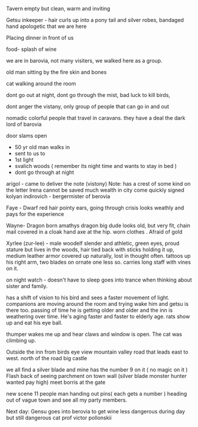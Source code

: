 Tavern empty but clean, warm and inviting 

Getsu inkeeper - hair curls up into a pony tail and silver robes, bandaged hand
apologetic that we are here

Placing dinner in front of us

food- splash of wine


we are in barovia, not many visiters, we walked here as a group.


old man sitting by the fire skin and bones 

cat walking around the room


dont go out at night, dont go through the mist, bad luck to kill birds,

dont anger the vistany, only group of people that can go in and out

nomadic colorful people that travel in caravans.  they have a deal the dark lord of barovia

door slams open
- 50 yr old man walks in 
- sent to us to 
- 1st light
- svalich woods ( remember its night time and wants to stay in bed )
- dont go through at night 


arigol - came to deliver the note (vistony)
Note:
has a crest of some kind on the letter
Irena cannot be saved
much wealth in city
come quickly 
signed kolyan indirovich - bergermister of berovia

Faye - Dwarf red hair pointy ears, going through crisis looks weathly and pays for the experience

Wayne- Dragon born amathys dragon big dude looks old, but very fit, chain mail covered in a cloak hand axe at the hip. worn clothes . Afraid of gold

Xyrlee (zur-lee) - male woodelf slender and athletic, green eyes, proud stature but lives in the woods, hair tied back with sticks holding it up, medium leather armor covered up naturally, lost in thought often. tattoos up his right arm, two blades on ornate one less so. carries long staff with vines on it.

on night watch - doesn't have to sleep goes into trance when thinking about sister and family. 

has a shift of vision to his bird and sees a faster movement of light. companions are moving around the room and trying wake him and getsu is there too. passing of time he is getting older and older and the inn is weathering over time. He's aging faster and faster to elderly age. rats show up and eat his eye ball. 



thumper wakes me up and hear claws and window is open. The cat was climbing up. 


Outside the inn from birds eye view mountain valley
road that leads east to west. 
north of the road big castle 

we all find a silver blade and mine has the number 9 on it ( no magic on it )
Flash back of seeing parchment on town wall (silver blade monster hunter wanted pay high)
meet borris at the gate 

new scene 11 people man handing out pins( each gets a number )
heading out of vague town and see all my party members. 



Next day:
Gensu goes into berovia to get wine
less dangerous during day but still dangerous
cat prof victor pollonskii 